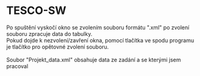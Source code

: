 # TESCO-SW
 Po spuštění vyskočí okno se zvolením souboru formátu ".xml" po zvolení souboru zpracuje data do tabulky. </br>
 Pokud dojde k nezvolení/zavření okna, pomocí tlačítka ve spodu programu je tlačítko pro opětovné zvolení souboru. </br>
 </br>
Soubor "Projekt_data.xml" obsahuje data ze zadání a se kterými jsem pracoval
